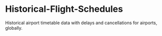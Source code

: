 # Historical-Flight-Schedules
Historical airport timetable data with delays and cancellations for airports, globally.
